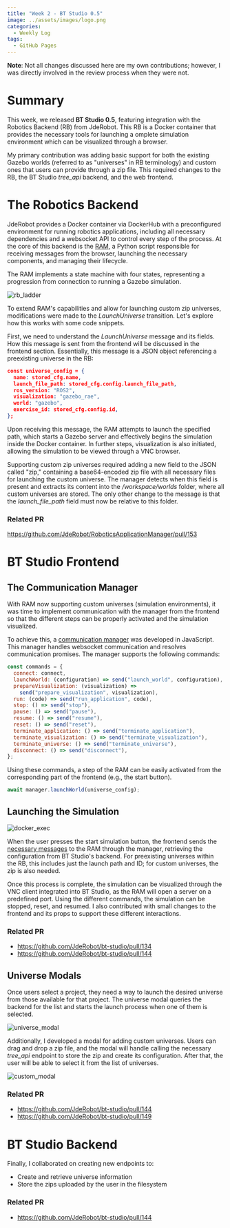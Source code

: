```yaml
---
title: "Week 2 - BT Studio 0.5"  
image: ../assets/images/logo.png  
categories:
  - Weekly Log  
tags:
  - GitHub Pages  
---
```


**Note**: Not all changes discussed here are my own contributions; however, I was directly involved in the review process when they were not.

# Summary

This week, we released **BT Studio 0.5**, featuring integration with the Robotics Backend (RB) from JdeRobot. This RB is a Docker container that provides the necessary tools for launching a omplete simulation environment which can be visualized through a browser.

My primary contribution was adding basic support for both the existing Gazebo worlds (referred to as "universes" in RB terminology) and custom ones that users can provide through a zip file. This required changes to the RB, the BT Studio *tree_api* backend, and the web frontend.

# The Robotics Backend

JdeRobot provides a Docker container via DockerHub with a preconfigured environment for running robotics applications, including all necessary dependencies and a websocket API to control every step of the process. At the core of this backend is the [RAM](https://github.com/JdeRobot/RoboticsApplicationManager), a Python script responsible for receiving messages from the browser, launching the necessary components, and managing their lifecycle.

The RAM implements a state machine with four states, representing a progression from connection to running a Gazebo simulation.

![rb_ladder](https://github.com/TheRoboticsClub/gsoc2024-Oscar_Martinez/blob/main/docs/assets/images/week2/rb_ladder.png)

To extend RAM's capabilities and allow for launching custom zip universes, modifications were made to the *LaunchUniverse* transition. Let's explore how this works with some code snippets.

First, we need to understand the *LaunchUniverse* message and its fields. How this message is sent from the frontend will be discussed in the frontend section. Essentially, this message is a JSON object referencing a preexisting universe in the RB:

```json
const universe_config = {
  name: stored_cfg.name,
  launch_file_path: stored_cfg.config.launch_file_path,
  ros_version: "ROS2",
  visualization: "gazebo_rae",
  world: "gazebo",
  exercise_id: stored_cfg.config.id,
};
```

Upon receiving this message, the RAM attempts to launch the specified path, which starts a Gazebo server and effectively begins the simulation inside the Docker container. In further steps, visualization is also initiated, allowing the simulation to be viewed through a VNC browser.

Supporting custom zip universes required adding a new field to the JSON called "zip," containing a base64-encoded zip file with all necessary files for launching the custom universe. The manager detects when this field is present and extracts its content into the */workspace/worlds* folder, where all custom universes are stored. The only other change to the message is that the *launch_file_path* field must now be relative to this folder.

### Related PR

https://github.com/JdeRobot/RoboticsApplicationManager/pull/153

# BT Studio Frontend

## The Communication Manager

With RAM now supporting custom universes (simulation environments), it was time to implement communication with the manager from the frontend so that the different steps can be properly activated and the simulation visualized.

To achieve this, a [communication manager](https://github.com/JdeRobot/bt-studio/blob/main/frontend/src/components/comms_manager/CommsManager.js) was developed in JavaScript. This manager handles websocket communication and resolves communication promises. The manager supports the following commands:

```js
const commands = {
  connect: connect,
  launchWorld: (configuration) => send("launch_world", configuration),
  prepareVisualization: (visualization) =>
    send("prepare_visualization", visualization),
  run: (code) => send("run_application", code),
  stop: () => send("stop"),
  pause: () => send("pause"),
  resume: () => send("resume"),
  reset: () => send("reset"),
  terminate_application: () => send("terminate_application"),
  terminate_visualization: () => send("terminate_visualization"),
  terminate_universe: () => send("terminate_universe"),
  disconnect: () => send("disconnect"),
};
```

Using these commands, a step of the RAM can be easily activated from the corresponding part of the frontend (e.g., the start button).

```js
await manager.launchWorld(universe_config);
```

## Launching the Simulation

![docker_exec](https://github.com/TheRoboticsClub/gsoc2024-Oscar_Martinez/blob/main/docs/assets/images/week2/docker_exec.png)

When the user presses the start simulation button, the frontend sends the [necessary messages](https://github.com/JdeRobot/bt-studio/blob/3557b622212f567251e2ffc2f3b4e560323de2d2/frontend/src/App.js#L74C1-L91C5) to the RAM through the manager, retrieving the configuration from BT Studio's backend. For preexisting universes within the RB, this includes just the launch path and ID; for custom universes, the zip is also needed.

Once this process is complete, the simulation can be visualized through the VNC client integrated into BT Studio, as the RAM will open a server on a predefined port. Using the different commands, the simulation can be stopped, reset, and resumed. I also contributed with small changes to the frontend and its props to support these different interactions.

### Related PR

* https://github.com/JdeRobot/bt-studio/pull/134
* https://github.com/JdeRobot/bt-studio/pull/144

## Universe Modals

Once users select a project, they need a way to launch the desired universe from those available for that project. The universe modal queries the backend for the list and starts the launch process when one of them is selected.

![universe_modal](https://github.com/TheRoboticsClub/gsoc2024-Oscar_Martinez/blob/main/docs/assets/images/week2/universe_modal.png)

Additionally, I developed a modal for adding custom universes. Users can drag and drop a zip file, and the modal will handle calling the necessary *tree_api* endpoint to store the zip and create its configuration. After that, the user will be able to select it from the list of universes.

![custom_modal](https://github.com/TheRoboticsClub/gsoc2024-Oscar_Martinez/blob/main/docs/assets/images/week2/universe_modal.png)

### Related PR

* https://github.com/JdeRobot/bt-studio/pull/144
* https://github.com/JdeRobot/bt-studio/pull/149

# BT Studio Backend

Finally, I collaborated on creating new endpoints to:

* Create and retrieve universe information
* Store the zips uploaded by the user in the filesystem

### Related PR

* https://github.com/JdeRobot/bt-studio/pull/144